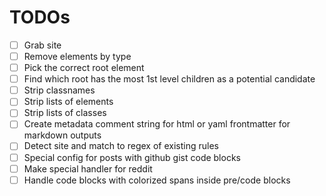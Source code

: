 TODOs
=====

- [ ] Grab site
- [ ] Remove elements by type
- [ ] Pick the correct root element
- [ ] Find which root has the most 1st level children as a potential candidate
- [ ] Strip classnames
- [ ] Strip lists of elements
- [ ] Strip lists of classes
- [ ] Create metadata comment string for html or yaml frontmatter for markdown outputs
- [ ] Detect site and match to regex of existing rules
- [ ] Special config for posts with github gist code blocks
- [ ] Make special handler for reddit
- [ ] Handle code blocks with colorized spans inside pre/code blocks